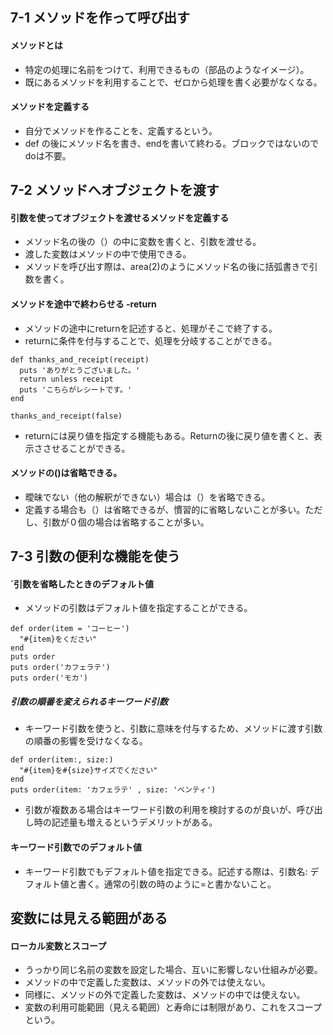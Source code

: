 ## 7-1 メソッドを作って呼び出す
#### メソッドとは
- 特定の処理に名前をつけて、利用できるもの（部品のようなイメージ）。
- 既にあるメソッドを利用することで、ゼロから処理を書く必要がなくなる。
#### メソッドを定義する
- 自分でメソッドを作ることを、定義するという。
- def の後にメソッド名を書き、endを書いて終わる。ブロックではないのでdoは不要。

## 7-2 メソッドへオブジェクトを渡す
#### 引数を使ってオブジェクトを渡せるメソッドを定義する
- メソッド名の後の（）の中に変数を書くと、引数を渡せる。
- 渡した変数はメソッドの中で使用できる。
- メソッドを呼び出す際は、area(2)のようにメソッド名の後に括弧書きで引数を書く。
#### メソッドを途中で終わらせる -return
-  メソッドの途中にreturnを記述すると、処理がそこで終了する。
- returnに条件を付与することで、処理を分岐することができる。
```
def thanks_and_receipt(receipt)
  puts 'ありがとうございました。'
  return unless receipt
  puts 'こちらがレシートです。'
end
``` 
```
thanks_and_receipt(false)
```
- returnには戻り値を指定する機能もある。Returnの後に戻り値を書くと、表示ささせることができる。
#### メソッドの()は省略できる。
- 曖昧でない（他の解釈ができない）場合は（）を省略できる。
- 定義する場合も（）は省略できるが、慣習的に省略しないことが多い。ただし、引数が０個の場合は省略することが多い。

## 7-3 引数の便利な機能を使う
#### `引数を省略したときのデフォルト値
- メソッドの引数はデフォルト値を指定することができる。
```
def order(item = 'コーヒー')
  "#{item}をください"
end
puts order
puts order('カフェラテ')
puts order('モカ')
```
##### 引数の順番を変えられるキーワード引数
- キーワード引数を使うと、引数に意味を付与するため、メソッドに渡す引数の順番の影響を受けなくなる。
```
def order(item:, size:)
  "#{item}を#{size}サイズでください"
end
puts order(item: 'カフェラテ' , size: 'ベンティ')
```
- 引数が複数ある場合はキーワード引数の利用を検討するのが良いが、呼び出し時の記述量も増えるというデメリットがある。
#### キーワード引数でのデフォルト値
- キーワード引数でもデフォルト値を指定できる。記述する際は、引数名: デフォルト値と書く。通常の引数の時のように=と書かないこと。

## 変数には見える範囲がある
#### ローカル変数とスコープ
- うっかり同じ名前の変数を設定した場合、互いに影響しない仕組みが必要。
- メソッドの中で定義した変数は、メソッドの外では使えない。
- 同様に、メソッドの外で定義した変数は、メソッドの中では使えない。
- 変数の利用可能範囲（見える範囲）と寿命には制限があり、これをスコープという。 
